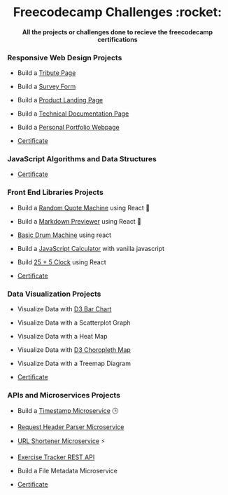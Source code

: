 <h1 align='center'>Freecodecamp Challenges :rocket:</h1>
<h4 align ='center'>All the projects or challenges done to recieve the freecodecamp certifications</h4>


### Responsive Web Design Projects

* Build a [Tribute Page](https://codepen.io/Mishra121/pen/xxwYMyG)

* Build a [Survey Form](https://codepen.io/Mishra121/pen/NWGymMR)

* Build a [Product Landing Page](https://codepen.io/Mishra121/pen/oNjERKY) 

* Build a [Technical Documentation Page](https://codepen.io/Mishra121/pen/wvKmLjQ) 

* Build a [Personal Portfolio Webpage](https://codepen.io/Mishra121/pen/GRpxVdb)

* [Certificate](https://www.freecodecamp.org/certification/mishra121/responsive-web-design)


### JavaScript Algorithms and Data Structures 

* [Certificate](https://www.freecodecamp.org/certification/mishra121/javascript-algorithms-and-data-structures)


### Front End Libraries Projects

* Build a [Random Quote Machine](https://codepen.io/Mishra121/full/jOqKadZ) using React :dizzy:

* Build a [Markdown Previewer](https://codepen.io/Mishra121/pen/BaKOaBe) using React :memo:

* [Basic Drum Machine](https://codepen.io/Mishra121/pen/eYZQMxB) using react

* Build a [JavaScript Calculator](https://codepen.io/Mishra121/full/yLOwwQG) with vanilla javascript 

* Build [25 + 5 Clock](https://codepen.io/Mishra121/full/BazaMwd) using React

* [Certificate](https://www.freecodecamp.org/certification/mishra121/front-end-libraries)


### Data Visualization Projects

* Visualize Data with [D3 Bar Chart](https://codepen.io/Mishra121/full/xxOOYQX)

* Visualize Data with a Scatterplot Graph

* Visualize Data with a Heat Map

* Visualize Data with [D3 Choropleth Map](https://codepen.io/Mishra121/pen/rNLbVaZ)

* Visualize Data with a Treemap Diagram

* [Certificate](https://www.freecodecamp.org/certification/mishra121/data-visualization)


### APIs and Microservices Projects

* Build a [Timestamp Microservice](https://repl.it/@Mishra121/boilerplate-project-timestamp) :clock3:

* [Request Header Parser Microservice](https://repl.it/@Mishra121/boilerplate-project-headerparser)

* [URL Shortener Microservice](https://repl.it/@Mishra121/boilerplate-project-urlshortener) :zap:

* [Exercise Tracker REST API](https://repl.it/@Mishra121/boilerplate-project-exercisetracker#README.md)

* Build a File Metadata Microservice

* [Certificate](https://www.freecodecamp.org/certification/mishra121/apis-and-microservices)